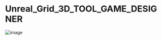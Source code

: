 # Unreal_Grid_3D_TOOL_GAME_DESIGNER
![image](https://github.com/GholemHub/Unreal_Grid_3D_TOOL_GAME_DESIGNER/assets/60587219/321be5ea-89ec-415b-8e27-dd8a46d15389)
